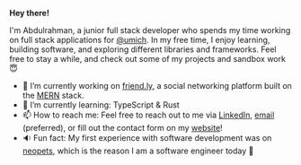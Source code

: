 **Hey there!** 

I'm Abdulrahman, a junior full stack developer who spends my time working on full stack applications for [@umich](https://github.com/umich). In my free time, I enjoy learning, building software, and exploring different libraries and frameworks. Feel free to stay a while, and check out some of my projects and sandbox work 😇

- 🔭 I’m currently working on [friend.ly](https://github.com/abdultolba/social-mern), a social networking platform built on the [MERN](https://www.mongodb.com/mern-stack) stack.
- 🌱 I’m currently learning: TypeScript & Rust
- 📫 How to reach me: Feel free to reach out to me via [LinkedIn](https://www.linkedin.com/in/abdultolba), [email](mailto:abdultolba@gmail.com) (preferred), or fill out the contact form on my [website](https://abdultolba.dev)!
- 🔉 Fun fact: My first experience with software development was on [neopets](http://www.neopets.com/help/html1.phtml), which is the reason I am a software engineer today 🥳
